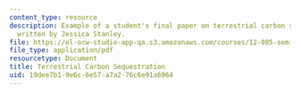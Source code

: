 ```yaml
---
content_type: resource
description: Example of a student's final paper on terrestrial carbon sequestration,
  written by Jessica Stanley.
file: https://ol-ocw-studio-app-qa.s3.amazonaws.com/courses/12-085-seminar-in-environmental-science-spring-2008/19dee7b19e6c6e57a7a276c6e91a6964_stanley.pdf
file_type: application/pdf
resourcetype: Document
title: Terrestrial Carbon Sequestration
uid: 19dee7b1-9e6c-6e57-a7a2-76c6e91a6964
---
```

